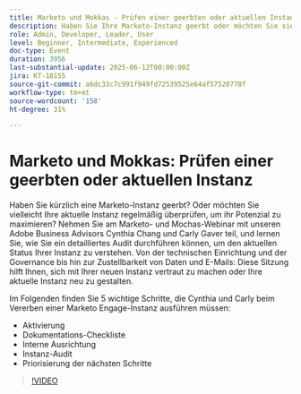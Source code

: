 ```yaml
---
title: Marketo und Mokkas - Prüfen einer geerbten oder aktuellen Instanz
description: Haben Sie Ihre Marketo-Instanz geerbt oder möchten Sie sie überprüfen? Seien Sie dabei, wenn Cynthia Chang und Carly Gaver, Adobe Advisors, 5 wichtige Schritte für das Auditing und die Optimierung Ihres Marketo Engages lernen.
role: Admin, Developer, Leader, User
level: Beginner, Intermediate, Experienced
doc-type: Event
duration: 3956
last-substantial-update: 2025-06-12T00:00:00Z
jira: KT-18155
source-git-commit: a6dc33c7c991f949fd72539525e64af57520778f
workflow-type: tm+mt
source-wordcount: '158'
ht-degree: 31%

---
```



# Marketo und Mokkas: Prüfen einer geerbten oder aktuellen Instanz

Haben Sie kürzlich eine Marketo-Instanz geerbt? Oder möchten Sie vielleicht Ihre aktuelle Instanz regelmäßig überprüfen, um ihr Potenzial zu maximieren? Nehmen Sie am Marketo- und Mochas-Webinar mit unseren Adobe Business Advisors Cynthia Chang und Carly Gaver teil, und lernen Sie, wie Sie ein detailliertes Audit durchführen können, um den aktuellen Status Ihrer Instanz zu verstehen. Von der technischen Einrichtung und der Governance bis hin zur Zustellbarkeit von Daten und E-Mails: Diese Sitzung hilft Ihnen, sich mit Ihrer neuen Instanz vertraut zu machen oder Ihre aktuelle Instanz neu zu gestalten.

Im Folgenden finden Sie 5 wichtige Schritte, die Cynthia und Carly beim Vererben einer Marketo Engage-Instanz ausführen müssen:

- Aktivierung
- Dokumentations-Checkliste
- Interne Ausrichtung
- Instanz-Audit
- Priorisierung der nächsten Schritte

>[!VIDEO](https://video.tv.adobe.com/v/3459034/?learn=on&enablevpops)

